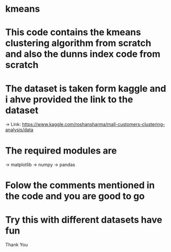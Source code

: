 # kmeans

# This code contains the kmeans clustering algorithm from scratch and also the dunns index code from scratch
# The dataset is taken form kaggle and i ahve provided the link to the dataset
  -> Link:  https://www.kaggle.com/roshansharma/mall-customers-clustering-analysis/data
# The required modules are
  -> matplotlib
  -> numpy
  -> pandas
# Folow the comments mentioned in the code and you are good to go
# Try this with different datasets have fun

Thank You
